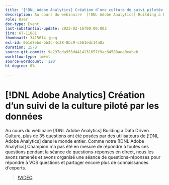 ```yaml
---
title: '[!DNL Adobe Analytics] Création d’une culture de suivi pilotée par les données Q&R'
description: Au cours du webinaire  [!DNL Adobe Analytics] Building a Data Driven Culture Webinar, plus de 35 questions ont été posées par des utilisateurs de  [!DNL Adobe Analytics]  dans le monde entier. Comme notre  [!DNL Adobe Analytics] Champion n'a pas été en mesure de répondre à toutes ces questions pendant la séance de questions-réponses en direct, nous les avons ramenés et avons organisé une séance de questions-réponses pour répondre à VOS questions et partager encore plus de connaissances d'experts.
role: User
doc-type: Event
last-substantial-update: 2023-02-16T00:00:00Z
jira: KT-11881
thumbnail: 3415614.jpeg
exl-id: 0b1d8ebd-bb3c-4c28-8bc9-c561edc14a0a
duration: 1578
source-git-commit: 9a297cda953d4414131657f9ac84580aea0eabeb
workflow-type: tm+mt
source-wordcount: '120'
ht-degree: 0%

---
```


# [!DNL Adobe Analytics] Création d’un suivi de la culture piloté par les données

Au cours du webinaire [!DNL Adobe Analytics] Building a Data Driven Culture, plus de 35 questions ont été posées par des utilisateurs de [!DNL Adobe Analytics] dans le monde entier. Comme notre [!DNL Adobe Analytics] Champion n&#39;a pas été en mesure de répondre à toutes ces questions pendant la séance de questions-réponses en direct, nous les avons ramenés et avons organisé une séance de questions-réponses pour répondre à VOS questions et partager encore plus de connaissances d&#39;experts.

>[!VIDEO](https://video.tv.adobe.com/v/3415614/?quality=12&learn=on)
